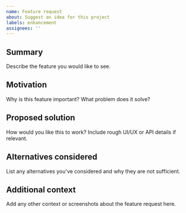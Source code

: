 ```yaml
---
name: Feature request
about: Suggest an idea for this project
labels: enhancement
assignees: ''
---
```


## Summary
Describe the feature you would like to see.

## Motivation
Why is this feature important? What problem does it solve?

## Proposed solution
How would you like this to work? Include rough UI/UX or API details if relevant.

## Alternatives considered
List any alternatives you've considered and why they are not sufficient.

## Additional context
Add any other context or screenshots about the feature request here.
